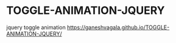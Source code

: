 # TOGGLE-ANIMATION-JQUERY
jquery toggle animation
https://ganeshvagala.github.io/TOGGLE-ANIMATION-JQUERY/
